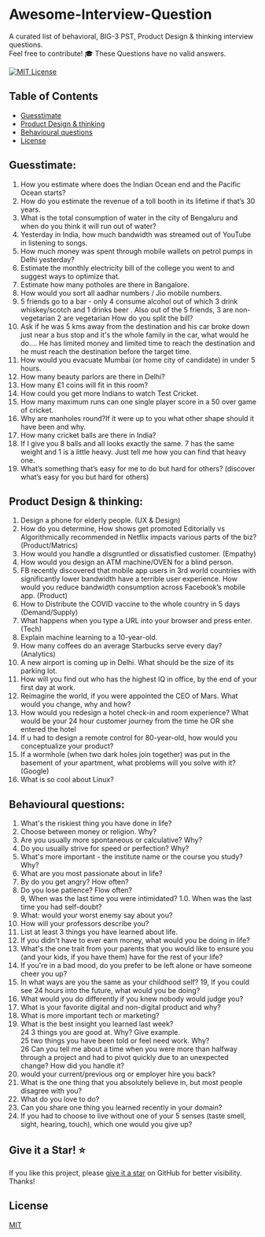 
# Awesome-Interview-Question
A curated list of behavioral, BIG-3 PST, Product Design & thinking interview questions.   
Feel free to contribute! 🎓 These Questions have no valid answers.


[![MIT License](https://img.shields.io/badge/License-MIT-green.svg)](https://choosealicense.com/licenses/mit/)


<!-- omit from toc -->
## Table of Contents

- [Guesstimate](#Guesstimate)
- [Product Design & thinking](#Product-Design-&-thinking)
- [Behavioural questions](#Behavioural-questions)
- [License](#License)

## Guesstimate:

1) How you estimate where does the Indian Ocean end and the Pacific Ocean starts?
2) How do you estimate the revenue of a toll booth in its lifetime if that’s 30 years.
3) What is the total consumption of water in the city of Bengaluru and when do you think it will run out of water?
4) Yesterday in India, how much bandwidth was streamed out of YouTube in listening to songs.
5) How much money was spent through mobile wallets on petrol pumps in Delhi yesterday?
6) Estimate the monthly electricity bill of the college you went to and suggest ways to optimize that.
7) Estimate how many potholes are there in Bangalore. 
8) How would you sort all aadhar numbers / Jio mobile numbers.
9) 5 friends go to a bar - only 4 consume alcohol out of which 3 drink whiskey/scotch and 1 drinks beer . Also out of the 5 friends, 3 are non-vegetarian 2 are vegetarian How do you split the bill?
10) Ask if he was 5 kms away from the destination and his car broke down just near a bus stop and it's the whole family in the car, what would he do.... He has limited money and limited time to reach the destination and he must reach the destination before the target time.
11) How would you evacuate Mumbai (or home city of candidate) in under 5 hours.
12) How many beauty parlors are there in Delhi?
13) How many £1 coins will fit in this room?
14) How could you get more Indians to watch Test Cricket.
15) How many maximum runs can one single player score in a 50 over game of cricket.
16) Why are manholes round?If it were up to you what other shape should it have been and why.
17) How many cricket balls are there in India?
18) If I give you 8 balls and all looks exactly the same. 7 has the same weight and 1 is a little heavy. Just tell me how you can find that heavy one.
19) What’s something that’s easy for me to do but hard for others? (discover what’s easy for you but hard for others)


## Product Design & thinking:

1) Design a phone for elderly people. (UX & Design)
2) How do you determine, How shows get promoted Editorially vs Algorithmically recommended in Netflix impacts various parts of the biz? (Product/Matrics)
3) How would you handle a disgruntled or dissatisfied customer. (Empathy)
4) How would you design an ATM machine/OVEN for a blind person.
5) FB recently discovered that mobile app users in 3rd world countries with significantly lower bandwidth have a terrible user experience. How would you reduce bandwidth consumption across Facebook’s mobile app. (Product)
6) How to Distribute the COVID vaccine to the whole country in 5 days (Demand/Supply)
7) What happens when you type a URL into your browser and press enter. (Tech)
8) Explain machine learning to a 10-year-old.
9) How many coffees do an average Starbucks serve every day? (Analytics)
10) A new airport is coming up in Delhi. What should be the size of its parking lot.
11) How will you find out who has the highest IQ in office, by the end of your first day at work.
12) Reimagine the world, if you were appointed the CEO of Mars. What would you change, why and how?
13) How would you redesign a hotel check-in and room experience? What would be your 24 hour customer journey from the time he OR she entered the hotel
14) If u had to design a remote control for 80-year-old, how would you conceptualize your product?
15) If a wormhole (when two dark holes join together) was put in the basement of your apartment, what problems will you solve with it? (Google)
16) What is so cool about Linux?

## Behavioural questions:

1. What's the riskiest thing you have done in life?  
2. Choose between money or religion. Why?  
3. Are you usually more spontaneous or calculative? Why?  
4. Do you usually strive for speed or perfection? Why?  
5. What's more important - the institute name or the course you study? Why?  
6. What are you most passionate about in life?  
7. By do you get angry? How often?  
8. Do you lose patience? Flow often?  
9, When was the last time you were intimidated? 1.0. When was the last time you had self-doubt?  
11.	What: would your worst enemy say about you?  
12.	How will your professors describe you?  
13.	List at least 3 things you have learned about life. 
14. If you didn't have to ever earn money, what would you be doing in life?   
15. What's the one trait from your parents that you would like to ensure you (and your kids, if you have them) have for the rest of your life? 
17.	If you're in a bad mood, do you prefer to be left alone or have someone cheer you up?  
18.	In what ways are you the same as your childhood self? 19, If you could see 24 hours into the future, what would you be doing?  
20. What would you do differently if you knew nobody would judge you?  
21. What is your favorite digital and non-digital product and why?     
22. What is more important tech or marketing?   
23. What is the best insight you learned last week?  
24 3 things you are good at. Why? Give example.   
25 two things you have been told or feel need work. Why?  
26 Can you tell me about a time when you were more than halfway through a project and had to pivot quickly due to an unexpected change? How did you handle it?  
27. would your current/previous org or employer hire you back?  
28. What is the one thing that you absolutely believe in, but most people disagree with you?  
29. What do you love to do?  
30. Can you share one thing you learned recently in your domain?  
31. If you had to choose to live without one of your 5 senses (taste smell, sight, hearing, touch), which one would you give up?  


## Give it a Star! ⭐

If you like this project, please [give it a star](#top) on GitHub for better visibility. Thanks!

## License

[MIT](https://choosealicense.com/licenses/mit/)

